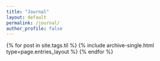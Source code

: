 ```yaml
---
title: "Journal"
layout: default
permalink: /journal/
author_profile: false
---
```



<div class="entries-{{ page.entries_layout | default: 'list' }}">
          {% for post in site.tags.til %}
            {% include archive-single.html type=page.entries_layout %}
          {% endfor %}
</div>
